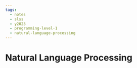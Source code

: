 ```yaml
---
tags:
  - notes
  - slss
  - y2023
  - programming-level-1
  - natural-language-processing
---
```


# Natural Language Processing